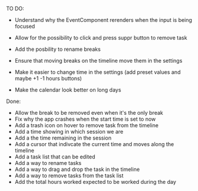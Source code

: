 TO DO:

- Understand why the EventComponent rerenders when the input is being focused

- Allow for the possibility to click and press suppr button to remove task
- Add the posbility to rename breaks
- Ensure that moving breaks on the timeline move them in the settings
- Make it easier to change time in the settings (add preset values and maybe +1 -1 hours buttons)
- Make the calendar look better on long days

Done:

- Allow the break to be removed even when it's the only break
- Fix why the app crashes when the start time is set to now
- Add a trash icon on hover to remove task from the timeline
- Add a time showing in which session we are
- Add a the time remaining in the session
- Add a cursor that indivcate the current time and moves along the timeline
- Add a task list that can be edited
- Add a way to rename tasks
- Add a way to drag and drop the task in the timeline
- Add a way to remove tasks from the task list
- Add the total hours worked expected to be worked during the day
